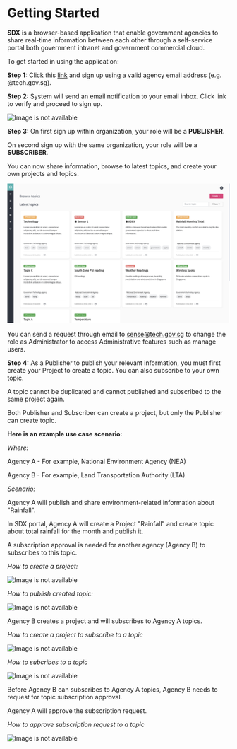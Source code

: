 
# Getting Started

**SDX** is a browser-based application that enable government agencies to share real-time information between each other through a self-service portal both government intranet and government commercial cloud.

To get started in using the application:

**Step 1:** Click this [link](https://sdx.sensors.gov.sg/sdx/home) and sign up using a valid agency email address (e.g. @tech.gov.sg). 

**Step 2:** System will send an email notification to your email inbox. Click link to verify and proceed to sign up. 
   
   ![Image is not available](../assets/vid0howtosignup.gif)
   
**Step 3:** On first sign up within organization, your role will be a **PUBLISHER**. 

   On second sign up with the same organization, your role will be a **SUBSCRIBER**.

   You can now share information, browse to latest topics, and create your own projects and topics.

   ![Image is not available](../assets/Fig1.png)

You can send a request through email to <sense@tech.gov.sg> to change the role as Administrator to access Administrative features such as manage users.

**Step 4:** As a Publisher to publish your relevant information, you must first create your Project to create a topic. You can   also subscribe to your own topic. 

   A topic cannot be duplicated and cannot published and subscribed to the same project again. 
   
   Both Publisher and Subscriber can create a project, but only the Publisher can create topic. 
   
**Here is an example use case scenario:**

*Where:*



Agency A - For example, National Environment Agency (NEA)

Agency B - For example, Land Transportation Authority (LTA)
   

*Scenario:*

Agency A will publish and share environment-related information about "Rainfall". 

In SDX portal, Agency A will create a Project "Rainfall" and create topic about total rainfall for the month and publish it. 

A subscription approval is needed for another agency (Agency B) to subscribes to this topic.
   
*How to create a project:*

![Image is not available](../assets/vid1createproject.gif)

*How to publish created topic:*
   
![Image is not available](../assets/vid2publishtopic.gif)
   
Agency B creates a project and will subscribes to Agency A topics.
   
*How to create a project to subscribe to a topic*
   
![Image is not available](../assets/vid3createprojectforsubscribe.gif)
   
*How to subcribes to a topic*
   
![Image is not available](../assets/vid4subscribetotopic.gif)
   
Before Agency B can subscribes to Agency A topics, Agency B needs to request for topic subscription approval. 

Agency A will approve the subscription request. 
  
*How to approve subscription request to a topic*
   
![Image is not available](../assets/vid5approvedsubscribetopic.gif)
   

